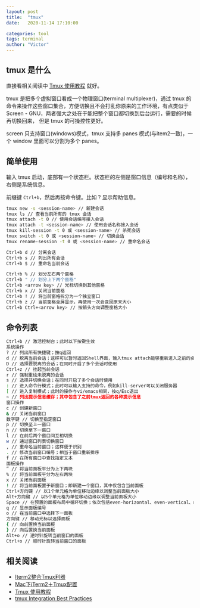 ```yaml
---
layout: post
title:  "tmux"
date:   2020-11-14 17:10:00

categories: tool
tags: terminal
author: "Victor"
---
```


## tmux 是什么

直接看相关阅读中 [Tmux 使用教程](https://www.ruanyifeng.com/blog/2019/10/tmux.html) 就好。

tmux 是把多个虚拟窗口看成一个物理窗口(terminal multiplexer)，通过 tmux 的命令来操作这些窗口集合，方便切换且不会打乱你原来的工作环境，有点类似于 Screen - GNU，两者强大之处在于能把整个窗口都切换到后台运行，需要的时候再切换回来， 但是 tmux 的可操控性更好。

screen 只支持窗口(windows)模式，tmux 支持多 panes 模式(与item2一致)，一个 window 里面可以分割为多个 panes。

## 简单使用

输入 tmux 启动，底部有一个状态栏。状态栏的左侧是窗口信息（编号和名称），右侧是系统信息。

前缀键 `Ctrl+b`，然后再按命令键。比如 ? 显示帮助信息。

```bash
tmux new -s <session-name> // 新建会话
tmux ls // 查看当前所有的 tmux 会话
tmux attach -t 0 // 使用会话编号接入会话
tmux attach -t <session-name> // 使用会话名称接入会话
tmux kill-session -t 0 或 <session-name> // 杀死会话
tmux switch -t 0 或 <session-name> // 切换会话
tmux rename-session -t 0 或 <session-name> // 重命名会话

Ctrl+b d // 分离会话
Ctrl+b s // 列出所有会话
Ctrl+b $ // 重命名当前会话

Ctrl+b % // 划分左右两个窗格
Ctrl+b " // 划分上下两个窗格"
Ctrl+b <arrow key> // 光标切换到其他窗格
Ctrl+b x // 关闭当前窗格
Ctrl+b ! // 将当前窗格拆分为一个独立窗口
Ctrl+b z // 当前窗格全屏显示，再使用一次会变回原来大小
Ctrl+b Ctrl+<arrow key> // 按箭头方向调整窗格大小
```

## 命令列表

```bash
Ctrl+b // 激活控制台；此时以下按键生效
系统操作
? // 列出所有快捷键；按q返回
d // 脱离当前会话；这样可以暂时返回Shell界面，输入tmux attach能够重新进入之前的会话
D // 选择要脱离的会话；在同时开启了多个会话时使用
Ctrl+z // 挂起当前会话
r // 强制重绘未脱离的会话
s // 选择并切换会话；在同时开启了多个会话时使用
: // 进入命令行模式；此时可以输入支持的命令，例如kill-server可以关闭服务器
[ // 进入复制模式；此时的操作与vi/emacs相同，按q/Esc退出
~ // 列出提示信息缓存；其中包含了之前tmux返回的各种提示信息
窗口操作
c // 创建新窗口
& // 关闭当前窗口
数字键 // 切换至指定窗口
p // 切换至上一窗口
n // 切换至下一窗口
l // 在前后两个窗口间互相切换
w // 通过窗口列表切换窗口
, // 重命名当前窗口；这样便于识别
. // 修改当前窗口编号；相当于窗口重新排序
f // 在所有窗口中查找指定文本
面板操作
” // 将当前面板平分为上下两块
% // 将当前面板平分为左右两块
x // 关闭当前面板
! // 将当前面板置于新窗口；即新建一个窗口，其中仅包含当前面板
Ctrl+方向键 // 以1个单元格为单位移动边缘以调整当前面板大小
Alt+方向键 // 以5个单元格为单位移动边缘以调整当前面板大小
Space // 在预置的面板布局中循环切换；依次包括even-horizontal、even-vertical、main-horizontal、main-vertical、tiled
q // 显示面板编号
o // 在当前窗口中选择下一面板
方向键 // 移动光标以选择面板
{ // 向前置换当前面板
} // 向后置换当前面板
Alt+o // 逆时针旋转当前窗口的面板
Ctrl+o // 顺时针旋转当前窗口的面板
```

## 相关阅读

* [Iterm2整合Tmux利器](https://tried.cc/Iterm2TmuxIntegration/)
* [Mac下iTerm2＋Tmux配置](https://segmentfault.com/a/1190000003001555)
* [Tmux 使用教程](https://www.ruanyifeng.com/blog/2019/10/tmux.html)
* [tmux Integration Best Practices](https://gitlab.com/gnachman/iterm2/-/wikis/tmux-Integration-Best-Practices)
